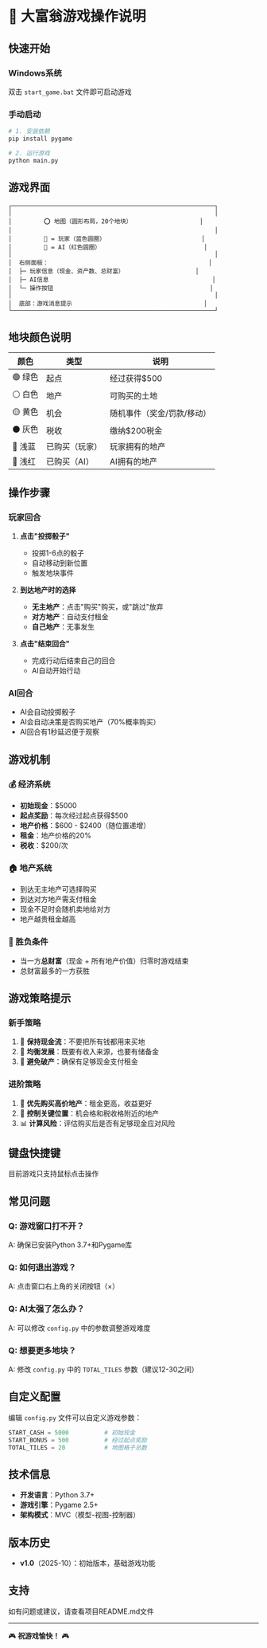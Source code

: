 # 🎲 大富翁游戏操作说明

## 快速开始

### Windows系统
双击 `start_game.bat` 文件即可启动游戏

### 手动启动
```bash
# 1. 安装依赖
pip install pygame

# 2. 运行游戏
python main.py
```

## 游戏界面

```
┌─────────────────────────────────────────────────────────┐
│                                                         │
│         ⭕ 地图（圆形布局，20个地块）                   │
│                                                         │
│         🔵 = 玩家（蓝色圆圈）                           │
│         🔴 = AI（红色圆圈）                             │
│                                                         │
│  右侧面板：                                             │
│  ├─ 玩家信息（现金、资产数、总财富）                    │
│  ├─ AI信息                                              │
│  └─ 操作按钮                                            │
│                                                         │
│  底部：游戏消息提示                                     │
└─────────────────────────────────────────────────────────┘
```

## 地块颜色说明

| 颜色 | 类型 | 说明 |
|------|------|------|
| 🟢 绿色 | 起点 | 经过获得$500 |
| ⚪ 白色 | 地产 | 可购买的土地 |
| 🟡 黄色 | 机会 | 随机事件（奖金/罚款/移动） |
| ⚫ 灰色 | 税收 | 缴纳$200税金 |
| 🔵 浅蓝 | 已购买（玩家） | 玩家拥有的地产 |
| 🔴 浅红 | 已购买（AI） | AI拥有的地产 |

## 操作步骤

### 玩家回合
1. **点击"投掷骰子"** 
   - 投掷1-6点的骰子
   - 自动移动到新位置
   - 触发地块事件

2. **到达地产时的选择**
   - **无主地产**：点击"购买"购买，或"跳过"放弃
   - **对方地产**：自动支付租金
   - **自己地产**：无事发生

3. **点击"结束回合"**
   - 完成行动后结束自己的回合
   - AI自动开始行动

### AI回合
- AI会自动投掷骰子
- AI会自动决策是否购买地产（70%概率购买）
- AI回合有1秒延迟便于观察

## 游戏机制

### 💰 经济系统
- **初始现金**：$5000
- **起点奖励**：每次经过起点获得$500
- **地产价格**：$600 - $2400（随位置递增）
- **租金**：地产价格的20%
- **税收**：$200/次

### 🏠 地产系统
- 到达无主地产可选择购买
- 到达对方地产需支付租金
- 现金不足时会随机卖地给对方
- 地产越贵租金越高

### 🎯 胜负条件
- 当一方**总财富**（现金 + 所有地产价值）归零时游戏结束
- 总财富最多的一方获胜

## 游戏策略提示

### 新手策略
1. 🏦 **保持现金流**：不要把所有钱都用来买地
2. 🎲 **均衡发展**：既要有收入来源，也要有储备金
3. 🚫 **避免破产**：确保有足够现金支付租金

### 进阶策略
1. 💎 **优先购买高价地产**：租金更高，收益更好
2. 🎯 **控制关键位置**：机会格和税收格附近的地产
3. 📊 **计算风险**：评估购买后是否有足够现金应对风险

## 键盘快捷键
目前游戏只支持鼠标点击操作

## 常见问题

### Q: 游戏窗口打不开？
A: 确保已安装Python 3.7+和Pygame库

### Q: 如何退出游戏？
A: 点击窗口右上角的关闭按钮（×）

### Q: AI太强了怎么办？
A: 可以修改 `config.py` 中的参数调整游戏难度

### Q: 想要更多地块？
A: 修改 `config.py` 中的 `TOTAL_TILES` 参数（建议12-30之间）

## 自定义配置

编辑 `config.py` 文件可以自定义游戏参数：

```python
START_CASH = 5000          # 初始现金
START_BONUS = 500          # 经过起点奖励
TOTAL_TILES = 20           # 地图格子总数
```

## 技术信息
- **开发语言**：Python 3.7+
- **游戏引擎**：Pygame 2.5+
- **架构模式**：MVC（模型-视图-控制器）

## 版本历史
- **v1.0**（2025-10）：初始版本，基础游戏功能

## 支持
如有问题或建议，请查看项目README.md文件

---

🎮 **祝游戏愉快！** 🎮

